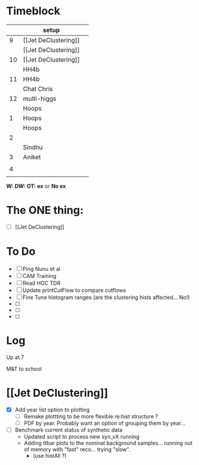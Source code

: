 # Timeblock

|     | setup                |     |
| --- | -------------------- | --- |
| 9   | [[Jet DeClustering]] |     |
|     | [[Jet DeClustering]] |     |
| 10  | [[Jet DeClustering]] |     |
|     | HH4b                 |     |
| 11  | HH4b                 |     |
|     | Chat Chris           |     |
| 12  | multi-higgs          |     |
|     | Hoops                |     |
| 1   | Hoops                |     |
|     | Hoops                |     |
| 2   |                      |     |
|     | Sindhu               |     |
| 3   | Aniket               |     |
|     |                      |     |
| 4   |                      |     |
|     |                      |     |

**W:**
**DW:**
**OT:**
**ex** or **No ex**

# The ONE thing: 
- [ ] [[Jet DeClustering]]


# To Do
- [ ] Ping Nunu et al
- [ ] CAM Training
- [ ] Read HGC TDR
- [ ] Update printCutFlow to compare cutflows
- [ ] Fine Tune histogram ranges (are the clustering hists affected... No!)
- [ ] 
- [ ] 
- [ ] 


# Log

Up at 7 

M&T to school 


# [[Jet DeClustering]]
- [x] Add year list option to plotting
	- [ ] Remake plottting to be more flexible re:hist structure ? 
	- [ ] PDF by year. Probably want an option of grouping them by year...
- [ ] Benchmark current status of synthetic data
	- Updated script to process new syn_vX running
	- Adding ttbar plots to the nominal background samples... running out of memory with "fast" reco... trying "slow".
		- (use histAll ?)